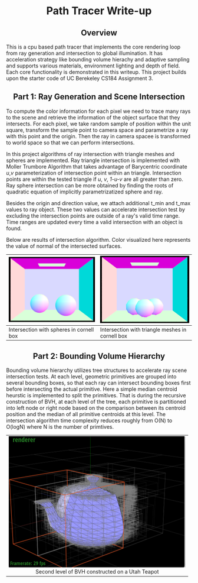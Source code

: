 <meta http-equiv="content-type" content="text/html; charset=utf-8" />
<link rel="stylesheet" type="text/css" href="style.css" media="screen" />
<h1 align="middle">Path Tracer Write-up</h1>

  <h2 align="middle">Overview</h2>
   This is a cpu based path tracer that implements the core rendering loop from ray generation and intersection to global illumination. It has acceleration strategy like bounding volume hierachy and adaptive sampling and supports various materials, environment lighting and depth of field. Each core functionality is demonstrated in this writeup. This project builds upon the starter code of UC Berekeley CS184 Assignment 3.     
   
  <h2 align="middle">Part 1: Ray Generation and Scene Intersection</h2>

To compute the color information for each pixel we need to trace many rays to the scene and retrieve the information of the object surface that they intersects. 
For each pixel, we take random sample of position within the unit square, transform the sample point to camera space and parametrize a ray with this point and the origin. Then the ray in camera spacee is transformed to world space so that we can perform intersections.

In this project algorithms of ray intersection with triangle meshes and spheres are implemented. Ray triangle intersection is implemented with Moller Trumbore Algorithm that takes advantage of Barycentric coordinate *u*,*v* parameterization of intersection point within an triangle. Intersection points are within the tested triangle if *u*, *v*, *1-u-v* are all greater than zero.  Ray sphere intersection can be more obtained by finding the roots of quadratic equation of implicitly parametrizatized sphere and ray.
   
Besides the origin and direction value, we attach additional t_min and t_max values to ray object. These two values can accelerate intersection test by excluding the intersection points are outside of a ray's valid time range. Time ranges are updated every time a valid intersection with an object is found. 
    
 Below are results of intersection algorithm. Color visualized here represents the value of normal of the intersected surfaces.
 
   <img src="images/ray/CBsphere_n.png" width="300px" /> | <img src="images/ray/CBgem_n.png" width="300px" />|
   |-|-|
   Intersection with spheres in cornell box | Intersection with triangle meshes in cornell box|

  <h2 align="middle">Part 2: Bounding Volume Hierarchy</h2>
  
  Bounding volume hierarchy utilizes tree structures to accelerate ray scene intersection tests. At each level, geometric primitives are grouped into several bounding boxes, so that each ray can intersect bounding boxes first before intersecting the actual primitive. Here a simple median centroid heurstic is implemented to split the primitives. That is during the recursive construction of BVH, at each level of the tree, each primitive is partitioned into left node or right node based on the comparison between its centroid position and the median of all primitive centroids at this level. The intersection algorithm time complexity reduces roughly from O(N) to O(logN) where N is the number of primtives. 
  
<div align="center">  
  <table style="width=100%">
    <tr>
      <td align="middle">
        <img src="images/bbox/teapot.png" width="480px" />
        <figcaption align="middle">Second level of BVH constructed on a Utah Teapot</figcaption>
   </tr>
  </table>
</div>

